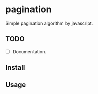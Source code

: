 # pagination
Simple pagination algorithm by javascript.

## TODO

- [ ] Documentation.

## Install

## Usage

